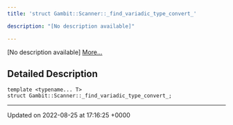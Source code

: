 ```yaml
---
title: 'struct Gambit::Scanner::_find_variadic_type_convert_'

description: "[No description available]"

---
```









[No description available] [More...](#detailed-description)

## Detailed Description

```
template <typename... T>
struct Gambit::Scanner::_find_variadic_type_convert_;
```

-------------------------------

Updated on 2022-08-25 at 17:16:25 +0000